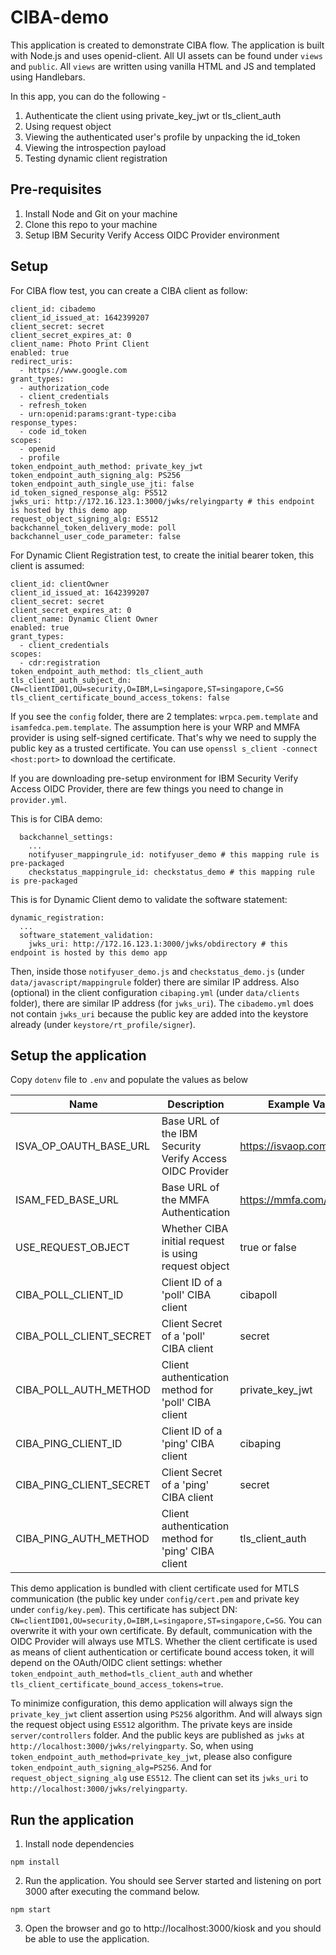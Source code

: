 # CIBA-demo

This application is created to demonstrate CIBA flow. The application is built with Node.js and uses openid-client. 
All UI assets can be found under `views` and `public`. All `views` are written using vanilla HTML and JS and templated using Handlebars.

In this app, you can do the following -

1. Authenticate the client using private_key_jwt or tls_client_auth
2. Using request object
3. Viewing the authenticated user's profile by unpacking the id_token
4. Viewing the introspection payload
5. Testing dynamic client registration

## Pre-requisites
1. Install Node and Git on your machine
2. Clone this repo to your machine
3. Setup IBM Security Verify Access OIDC Provider environment

## Setup

For CIBA flow test, you can create a CIBA client as follow:

```
client_id: cibademo
client_id_issued_at: 1642399207
client_secret: secret
client_secret_expires_at: 0
client_name: Photo Print Client
enabled: true
redirect_uris:
  - https://www.google.com
grant_types:
  - authorization_code
  - client_credentials
  - refresh_token
  - urn:openid:params:grant-type:ciba
response_types:
  - code id_token
scopes:
  - openid
  - profile
token_endpoint_auth_method: private_key_jwt
token_endpoint_auth_signing_alg: PS256
token_endpoint_auth_single_use_jti: false
id_token_signed_response_alg: PS512
jwks_uri: http://172.16.123.1:3000/jwks/relyingparty # this endpoint is hosted by this demo app
request_object_signing_alg: ES512
backchannel_token_delivery_mode: poll
backchannel_user_code_parameter: false
```

For Dynamic Client Registration test, to create the initial bearer token, this client is assumed:

```
client_id: clientOwner
client_id_issued_at: 1642399207
client_secret: secret
client_secret_expires_at: 0
client_name: Dynamic Client Owner
enabled: true
grant_types:
  - client_credentials
scopes:
  - cdr:registration
token_endpoint_auth_method: tls_client_auth
tls_client_auth_subject_dn: CN=clientID01,OU=security,O=IBM,L=singapore,ST=singapore,C=SG
tls_client_certificate_bound_access_tokens: false
```

If you see the `config` folder, there are 2 templates: `wrpca.pem.template` and `isamfedca.pem.template`.
The assumption here is your WRP and MMFA provider is using self-signed certificate. That's why we need to 
supply the public key as a trusted certificate. You can use `openssl s_client -connect <host:port>` to download
the certificate.

If you are downloading pre-setup environment for IBM Security Verify Access OIDC Provider, there are few things
you need to change in `provider.yml`.

This is for CIBA demo:
```
  backchannel_settings:
    ...
    notifyuser_mappingrule_id: notifyuser_demo # this mapping rule is pre-packaged
    checkstatus_mappingrule_id: checkstatus_demo # this mapping rule is pre-packaged
```

This is for Dynamic Client demo to validate the software statement:
```
dynamic_registration:
  ...
  software_statement_validation:
    jwks_uri: http://172.16.123.1:3000/jwks/obdirectory # this endpoint is hosted by this demo app
```

Then, inside those `notifyuser_demo.js` and `checkstatus_demo.js` (under `data/javascript/mappingrule` folder) 
there are similar IP address. Also (optional) in the client configuration `cibaping.yml` 
(under `data/clients` folder), there are similar IP address (for `jwks_uri`).
The `cibademo.yml` does not contain `jwks_uri` because the public key are added into the keystore already
(under `keystore/rt_profile/signer`).

## Setup the application
Copy `dotenv` file to `.env` and populate the values as below

| Name | Description | Example Value |
|------|-------------|---------------|
| ISVA_OP_OAUTH_BASE_URL  | Base URL of the IBM Security Verify Access OIDC Provider | https://isvaop.com/oauth2 |
| ISAM_FED_BASE_URL       | Base URL of the MMFA Authentication                      | https://mmfa.com/mga/sps |
| USE_REQUEST_OBJECT      | Whether CIBA initial request is using request object     | true or false |
| CIBA_POLL_CLIENT_ID     | Client ID of a 'poll' CIBA client | cibapoll |
| CIBA_POLL_CLIENT_SECRET | Client Secret of a 'poll' CIBA client | secret |
| CIBA_POLL_AUTH_METHOD   | Client authentication method for 'poll' CIBA client | private_key_jwt |
| CIBA_PING_CLIENT_ID     | Client ID of a 'ping' CIBA client | cibaping |
| CIBA_PING_CLIENT_SECRET | Client Secret of a 'ping' CIBA client | secret |
| CIBA_PING_AUTH_METHOD   | Client authentication method for 'ping' CIBA client | tls_client_auth |

This demo application is bundled with client certificate used for MTLS communication (the public key under `config/cert.pem` and private key under `config/key.pem`). This certificate has subject DN: `CN=clientID01,OU=security,O=IBM,L=singapore,ST=singapore,C=SG`.
You can overwrite it with your own certificate. By default, communication with the OIDC Provider will always use MTLS.
Whether the client certificate is used as means of client authentication or certificate bound access token, it will depend on the OAuth/OIDC client
settings: whether `token_endpoint_auth_method=tls_client_auth` and whether `tls_client_certificate_bound_access_tokens=true`.

To minimize configuration, this demo application will always sign the `private_key_jwt` client assertion using `PS256` algorithm.
And will always sign the request object using `ES512` algorithm. The private keys are inside `server/controllers` folder.
And the public keys are published as `jwks` at `http://localhost:3000/jwks/relyingparty`.
So, when using `token_endpoint_auth_method=private_key_jwt`, please also configure `token_endpoint_auth_signing_alg=PS256`.
And for `request_object_signing_alg` use `ES512`. The client can set its `jwks_uri` to `http://localhost:3000/jwks/relyingparty`.

## Run the application
1. Install node dependencies
```
npm install
```
2. Run the application. You should see Server started and listening on port 3000 after executing the command below.
```
npm start
```
3. Open the browser and go to http://localhost:3000/kiosk and you should be able to use the application.
